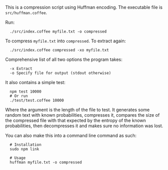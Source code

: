 This is a compression script using Huffman encoding. The executable file is `src/huffman.coffee`.

Run:
```
  ./src/index.coffee myfile.txt -o compressed
```

To compress `myfile.txt` into `compressed`. To extract again:

```
  ./src/index.coffee compressed -xo myfile.txt
```

Comprehensive list of all two options the program takes:
```
  -x Extract
  -o Specify file for output (stdout otherwise)
```

It also contains a simple test:
```
  npm test 10000
  # Or run
  ./test/test.coffee 10000
```

Where the argument is the length of the file to test. It generates some random text with known probabilities, compresses it, compares the size of the compressed file with that expected by the entropy of the known probabilities, then decompresses it and makes sure no information was lost.

You can also make this into a command line command as such:

```
  # Installation
  sudo npm link

  # Usage
  huffman myfile.txt -o compressed
```
